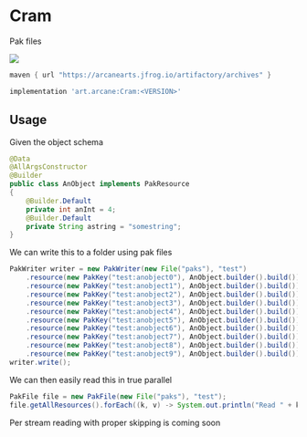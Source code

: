 # Cram
Pak files

![](https://img.shields.io/github/v/release/ArcaneArts/Cram?color=%236f24f0&display_name=tag&label=Cram&sort=semver&style=for-the-badge)

```groovy
maven { url "https://arcanearts.jfrog.io/artifactory/archives" }
```

```groovy
implementation 'art.arcane:Cram:<VERSION>'
```

## Usage

Given the object schema

```java
@Data
@AllArgsConstructor
@Builder
public class AnObject implements PakResource
{
    @Builder.Default
    private int anInt = 4;
    @Builder.Default
    private String astring = "somestring";
}
```

We can write this to a folder using pak files

```java
PakWriter writer = new PakWriter(new File("paks"), "test")
    .resource(new PakKey("test:anobject0"), AnObject.builder().build())
    .resource(new PakKey("test:anobject1"), AnObject.builder().build())
    .resource(new PakKey("test:anobject2"), AnObject.builder().build())
    .resource(new PakKey("test:anobject3"), AnObject.builder().build())
    .resource(new PakKey("test:anobject4"), AnObject.builder().build())
    .resource(new PakKey("test:anobject5"), AnObject.builder().build())
    .resource(new PakKey("test:anobject6"), AnObject.builder().build())
    .resource(new PakKey("test:anobject7"), AnObject.builder().build())
    .resource(new PakKey("test:anobject8"), AnObject.builder().build())
    .resource(new PakKey("test:anobject9"), AnObject.builder().build());
writer.write();
```

We can then easily read this in true parallel

```java
PakFile file = new PakFile(new File("paks"), "test");
file.getAllResources().forEach((k, v) -> System.out.println("Read " + k + " as " + NBTSon.toSNBT(v)));
```

Per stream reading with proper skipping is coming soon